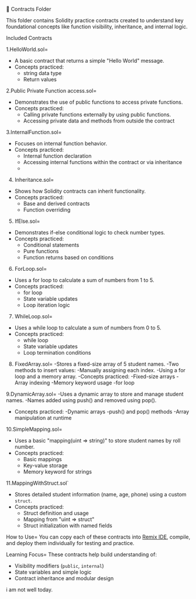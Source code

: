  📁 Contracts Folder

This folder contains Solidity practice contracts created to understand key foundational concepts like function visibility, inheritance, and internal logic.

Included Contracts

1.HelloWorld.sol=
- A basic contract that returns a simple "Hello World" message.
- Concepts practiced:
  - string data type
  - Return values

2.Public Private Function access.sol=
- Demonstrates the use of public functions to access private functions.
- Concepts practiced:
  - Calling private functions externally by using public functions.
  - Accessing private data and methods from outside the contract

3.InternalFunction.sol=
- Focuses on internal function behavior.
- Concepts practiced:
  - Internal function declaration
  - Accessing internal functions within the contract or via inheritance
  - 
4. Inheritance.sol=
- Shows how Solidity contracts can inherit functionality.
- Concepts practiced:
  - Base and derived contracts
  - Function overriding
 
5. IfElse.sol=
- Demonstrates if-else conditional logic to check number types.
- Concepts practiced:
  - Conditional statements
  - Pure functions
  - Function returns based on conditions

6. ForLoop.sol=
- Uses a for loop to calculate a sum of numbers from 1 to 5.
- Concepts practiced:
  - for loop
  - State variable updates
  - Loop iteration logic
 
7. WhileLoop.sol=
- Uses a while loop to calculate a sum of numbers from 0 to 5.
- Concepts practiced:
  - while loop
  - State variable updates
  - Loop termination conditions
    
8. FixedArray.sol=
  -Stores a fixed-size array of 5 student names.
  -Two methods to insert values:
  -Manually assigning each index.
  -Using a for loop and a memory array.
  -Concepts practiced:
  -Fixed-size arrays
  -Array indexing
  -Memory keyword usage
  -for loop

9.DynamicArray.sol=
  -Uses a dynamic array to store and manage student names.
  -Names added using push() and removed using pop().
  - Concepts practiced:
  -Dynamic arrays
  -push() and pop() methods
  -Array manipulation at runtime

10.SimpleMapping.sol=
- Uses a basic "mapping(uint => string)" to store student names by roll number.
- Concepts practiced:
  - Basic mappings
  - Key-value storage
  - Memory keyword for strings

11.MappingWithStruct.sol`
- Stores detailed student information (name, age, phone) using a custom `struct`.
- Concepts practiced:
  - Struct definition and usage
  - Mapping from "uint => struct"
  - Struct initialization with named fields

  
How to Use=
You can copy each of these contracts into [Remix IDE](https://remix.ethereum.org/), compile, and deploy them individually for testing and practice.

Learning Focus=
These contracts help build understanding of:
- Visibility modifiers (`public`, `internal`)
- State variables and simple logic
- Contract inheritance and modular design

  
i am not well today.




